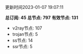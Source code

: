 更新时间2023-01-07 19:07:11

**总订阅: 45**
**总节点: 797**
**有效节点: 131**
- v2ray节点: 107
- trojan节点: 5
- ss节点: 14
- ssr节点: 5
